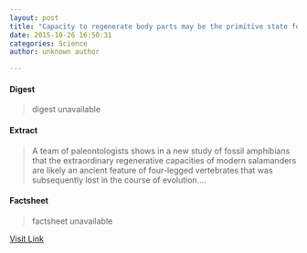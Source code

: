 ```yaml
---
layout: post
title: "Capacity to regenerate body parts may be the primitive state for all four-legged vertebrates"
date: 2015-10-26 16:50:31
categories: Science
author: unknown author

---
```



#### Digest
>digest unavailable

#### Extract
>A team of paleontologists shows in a new study of fossil amphibians that the extraordinary regenerative capacities of modern salamanders are likely an ancient feature of four-legged vertebrates that was subsequently lost in the course of evolution....

#### Factsheet
>factsheet unavailable

[Visit Link](http://www.sciencedaily.com/releases/2015/10/151026125031.htm)


